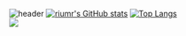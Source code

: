 ![header](https://capsule-render.vercel.app/api?type=wave&color=auto&height=300&section=header&text=KimTaeHyeung&fontSize=90)
[![riumr's GitHub stats](https://github-readme-stats.vercel.app/api?username=riumr)](https://github.com/riumr/github-readme-stats)
[![Top Langs](https://github-readme-stats.vercel.app/api/top-langs/?username=riumr&layout=donut)](https://github.com/riumr/github-readme-stats)
<br>
<img src="https://img.shields.io/badge/python-blue?style=flat&logo=python&logoColor=white"/>
